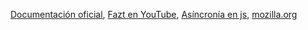 [Documentación oficial](https://nodejs.org/es/about/),
[Fazt en YouTube](https://www.youtube.com/watch?v=WgSc1nv_4Gw),
[Asíncronía en js](https://carlosazaustre.es/manejando-la-asincronia-en-javascript),
[mozilla.org](https://developer.mozilla.org/es/docs/Web/JavaScript/Guide/Regular_expressions)